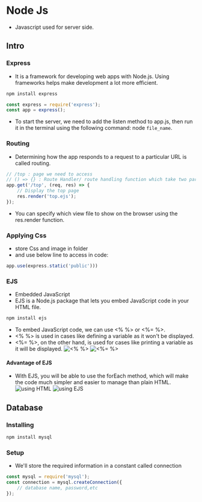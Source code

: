 # Node Js

-   Javascript used for server side.

## Intro

### Express

-   It is a framework for developing web apps with Node.js.
    Using frameworks helps make development a lot more efficient.

```sh
npm install express
```

```js
const express = require('express');
const app = express();
```

-   To start the server, we need to add the listen method to app.js, then run it in the terminal using the following command: node `file_name`.

### Routing

-   Determining how the app responds to a request to a particular URL is called routing.

```js
// /top : page we need to access
// () => {} : Route Handler/ route handling function which take two parameters req(requst), res(response)
app.get('/top', (req, res) => {
	// Display the top page
	res.render('top.ejs');
});
```

-   You can specify which view file to show on the browser using the res.render function.

### Applying Css

-   store Css and image in folder
-   and use below line to access in code:

```js
app.use(express.static('public')))
```

### EJS

-   Embedded JavaScript
-   EJS is a Node.js package that lets you embed JavaScript code in your HTML file.

```sh
npm install ejs
```

-   To embed JavaScript code, we can use <% %> or <%= %>.
-   <% %> is used in cases like defining a variable as it won't be displayed.
-   <%= %>, on the other hand, is used for cases like printing a variable as it will be displayed.
    ![<% %>](https://d2aj9sy12tbpym.cloudfront.net/progate/shared/images/slide/nodejs/study/1/1580362864374.png)
    ![<%= %>](https://d2aj9sy12tbpym.cloudfront.net/progate/shared/images/slide/nodejs/study/1/1580362877243.png)

#### Advantage of EJS

-   With EJS, you will be able to use the forEach method, which will make the code much simpler and easier to manage than plain HTML.
    ![using HTML](https://d2aj9sy12tbpym.cloudfront.net/progate/shared/images/slide/nodejs/study/1/1580362891591.png)
    ![using EJS](https://d2aj9sy12tbpym.cloudfront.net/progate/shared/images/slide/nodejs/study/1/1580362898355.png)

## Database

### Installing

```sh
npm install mysql
```

### Setup

-   We'll store the required information in a constant called connection

```js
const mysql = require('mysql');
const connection = mysql.createConnection({
	// database name, password,etc
});
```
